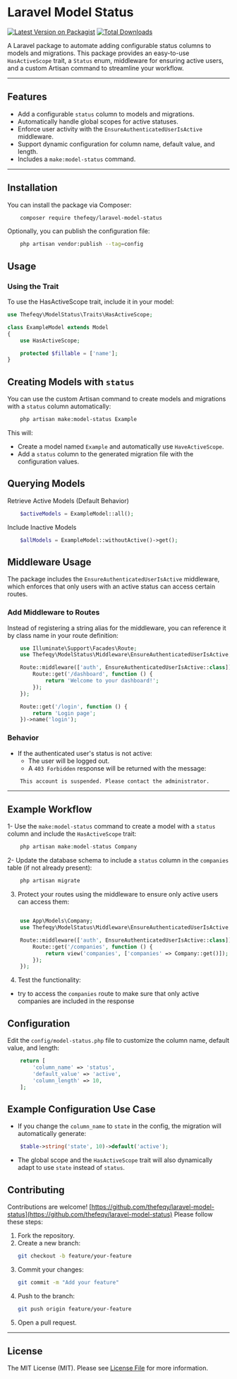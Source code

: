 # Laravel Model Status

[![Latest Version on Packagist](https://img.shields.io/packagist/v/thefeqy/laravel-model-status.svg?style=flat-square)](https://packagist.org/packages/thefeqy/laravel-model-status)
[![Total Downloads](https://img.shields.io/packagist/dt/thefeqy/laravel-model-status.svg?style=flat-square)](https://packagist.org/packages/thefeqy/laravel-model-status)

A Laravel package to automate adding configurable status columns to models and migrations. This package provides an easy-to-use `HasActiveScope` trait, a `Status` enum, middleware for ensuring active users, and a custom Artisan command to streamline your workflow.

---

## Features

- Add a configurable `status` column to models and migrations.
- Automatically handle global scopes for active statuses.
- Enforce user activity with the `EnsureAuthenticatedUserIsActive` middleware.
- Support dynamic configuration for column name, default value, and length.
- Includes a `make:model-status` command.

---

## Installation

You can install the package via Composer:

```bash
    composer require thefeqy/laravel-model-status
```

Optionally, you can publish the configuration file:

```bash
    php artisan vendor:publish --tag=config
```


## Usage

### Using the Trait
To use the HasActiveScope trait, include it in your model:

```php
use Thefeqy\ModelStatus\Traits\HasActiveScope;

class ExampleModel extends Model
{
    use HasActiveScope;

    protected $fillable = ['name'];
}
```

## Creating Models with `status`
You can use the custom Artisan command to create models and migrations with a `status` column automatically:

```bash
    php artisan make:model-status Example
```

This will:

- Create a model named `Example` and automatically use `HaveActiveScope`.
- Add a `status` column to the generated migration file with the configuration values.

## Querying Models
Retrieve Active Models (Default Behavior)

```php
    $activeModels = ExampleModel::all();
```

Include Inactive Models
```php
    $allModels = ExampleModel::withoutActive()->get();
```

## Middleware Usage
The package includes the `EnsureAuthenticatedUserIsActive` middleware, which enforces that only users with an active status can access certain routes.

### Add Middleware to Routes
Instead of registering a string alias for the middleware, you can reference it by class name in your route definition:

```php
    use Illuminate\Support\Facades\Route;
    use Thefeqy\ModelStatus\Middleware\EnsureAuthenticatedUserIsActive;

    Route::middleware(['auth', EnsureAuthenticatedUserIsActive::class])->group(function () {
        Route::get('/dashboard', function () {
            return 'Welcome to your dashboard!';
        });
    });

    Route::get('/login', function () {
        return 'Login page';
    })->name('login');
```

### Behavior

- If the authenticated user's status is not active:
    - The user will be logged out.
    - A `403 Forbidden` response will be returned with the message:

```
    This account is suspended. Please contact the administrator.
```
---

## Example Workflow

1- Use the `make:model-status` command to create a model with a `status` column and include the `HasActiveScope` trait:

```php
    php artisan make:model-status Company
```

2- Update the database schema to include a `status` column in the `companies` table (if not already present):

```php 
    php artisan migrate
```

3. Protect your routes using the middleware to ensure only active users can access them:

```php

    use App\Models\Company;
    use Thefeqy\ModelStatus\Middleware\EnsureAuthenticatedUserIsActive;

    Route::middleware(['auth', EnsureAuthenticatedUserIsActive::class])->group(function () {
        Route::get('/companies', function () {
            return view('companies', ['companies' => Company::get()]);
        });
    });
```

4. Test the functionality:

- try to access the `companies` route to make sure that only active companies are included in the response

## Configuration
Edit the `config/model-status.php` file to customize the column name, default value, and length:

```php
    return [
        'column_name' => 'status',
        'default_value' => 'active',
        'column_length' => 10,
    ];
```

## Example Configuration Use Case

- If you change the `column_name` to `state` in the config, the migration will automatically generate:

```php
    $table->string('state', 10)->default('active');
```

- The global scope and the `HasActiveScope` trait will also dynamically adapt to use `state` instead of `status`.

## Contributing
Contributions are welcome! [https://github.com/thefeqy/laravel-model-status](https://github.com/thefeqy/laravel-model-status) Please follow these steps:

1. Fork the repository.
2. Create a new branch:
   ```bash
   git checkout -b feature/your-feature
   ```
3. Commit your changes:
   ```bash
   git commit -m "Add your feature"
   ```
4. Push to the branch:
   ```bash
   git push origin feature/your-feature
   ```
5. Open a pull request.
---
 
## License 
The MIT License (MIT). Please see [License File](LICENSE) for more information.
